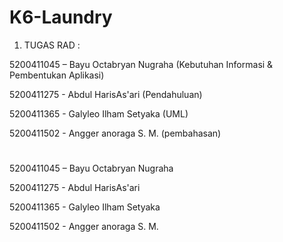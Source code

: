 # K6-Laundry

1. TUGAS RAD  :

5200411045 – Bayu Octabryan Nugraha   (Kebutuhan Informasi & Pembentukan Aplikasi)

5200411275 - Abdul HarisAs'ari        (Pendahuluan)

5200411365 - Galyleo Ilham Setyaka    (UML)

5200411502 - Angger anoraga S. M.     (pembahasan)

#

5200411045 – Bayu Octabryan Nugraha   

5200411275 - Abdul HarisAs'ari        

5200411365 - Galyleo Ilham Setyaka    

5200411502 - Angger anoraga S. M.     
